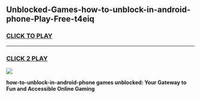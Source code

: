 
## Unblocked-Games-how-to-unblock-in-android-phone-Play-Free-t4eiq
<h3>
<a href="https://premium76.site?title=how-to-unblock-in-android-phone&ref=18A1">CLICK TO PLAY</a></h3>
<hr>

<h3>
<a href="https://premium76.site?title=how-to-unblock-in-android-phone&ref=18A1">CLICK 2 PLAY</a>
  
</h3>

<a href="https://premium76.site?title=how-to-unblock-in-android-phone&ref=18A1"><img src="https://clearcache.store/games.png"></a>


**how-to-unblock-in-android-phone games unblocked: Your Gateway to Fun and Accessible Online Gaming**
